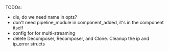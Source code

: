 TODOs:
- dls, do we need name in opts?
- don't need pipeline_module in component_added, it's in the component itself
- config for for multi-streaming
- delete Decomposer, Recomposer, and Clone. Cleanup the ip and ip_error structs 
